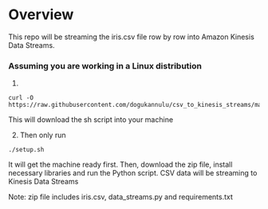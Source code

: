 # Overview

This repo will be streaming the iris.csv file row by row into Amazon Kinesis Data Streams.

### Assuming you are working in a Linux distribution

1. 
````
curl -O https://raw.githubusercontent.com/dogukannulu/csv_to_kinesis_streams/main/setup.sh
````
This will download the sh script into your machine

2. Then only run

````
./setup.sh
````
It will get the machine ready first. Then, download the zip file, install necessary libraries and run the Python script.
CSV data will be streaming to Kinesis Data Streams

Note: zip file includes iris.csv, data_streams.py and requirements.txt
